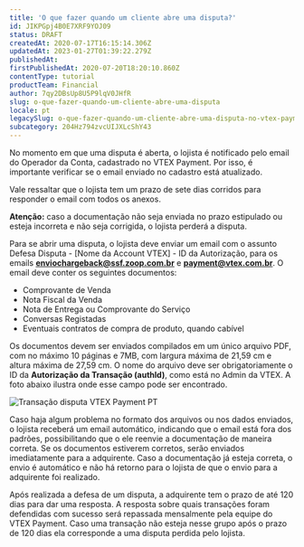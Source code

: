 ```yaml
---
title: 'O que fazer quando um cliente abre uma disputa?'
id: JIKPGpj4B0E7XRF9YOJ09
status: DRAFT
createdAt: 2020-07-17T16:15:14.306Z
updatedAt: 2023-01-27T01:39:22.279Z
publishedAt: 
firstPublishedAt: 2020-07-20T18:20:10.860Z
contentType: tutorial
productTeam: Financial
author: 7qy2DBsUp8U5P9lqV0JHfR
slug: o-que-fazer-quando-um-cliente-abre-uma-disputa
locale: pt
legacySlug: o-que-fazer-quando-um-cliente-abre-uma-disputa-no-vtex-payment
subcategory: 204Hz794zvcUIJXLcShY43
---
```


No momento em que uma disputa é aberta, o lojista é notificado pelo email do Operador da Conta, cadastrado no VTEX Payment. Por isso, é importante verificar se o email enviado no cadastro está atualizado.

Vale ressaltar que o lojista tem um prazo de sete dias corridos para responder o email com todos os anexos.

<div class="alert alert-danger">
<strong>Atenção:</strong> caso a documentação não seja enviada no prazo estipulado ou esteja incorreta e não seja corrigida, o lojista perderá a disputa.
</div>

Para se abrir uma disputa, o lojista deve enviar um email com o assunto Defesa Disputa - [Nome da Account VTEX] - ID da Autorização, para os emails  **enviochargeback@ssf.zoop.com.br**  e **payment@vtex.com.br**. O email deve conter os seguintes documentos:

- Comprovante de Venda
- Nota Fiscal da Venda
- Nota de Entrega ou Comprovante do Serviço
- Conversas Registadas
- Eventuais contratos de compra de produto, quando cabível

Os documentos devem ser enviados compilados em um único arquivo PDF, com no máximo 10 páginas e 7MB, com largura máxima de 21,59 cm e altura máxima de 27,59 cm. O nome do arquivo deve ser obrigatoriamente o ID da **Autorização da Transação (authld)**, como está no Admin da VTEX. A foto abaixo ilustra onde esse campo pode ser encontrado.

![Transação disputa VTEX Payment PT](//images.contentful.com/alneenqid6w5/6Ll2HqxD17m89Vq3mZcazq/36fbb81cff88c9e83ae399902ebada74/image1.png)

Caso haja algum problema no formato dos arquivos ou nos dados enviados, o lojista receberá um email automático, indicando que o email está fora dos padrões, possibilitando que o ele reenvie a documentação de maneira correta. Se os documentos estiverem corretos, serão enviados imediatamente para a adquirente. Caso a documentação já esteja correta, o envio é automático e não há retorno para o lojista de que o envio para a adquirente foi realizado.

Após realizada a defesa de um disputa, a adquirente tem o prazo de até 120 dias para dar uma resposta. A resposta sobre quais transações foram defendidas com sucesso será repassada mensalmente pela equipe do VTEX Payment. Caso uma transação não esteja nesse grupo após o prazo de 120 dias ela corresponde a uma disputa perdida pelo lojista.
